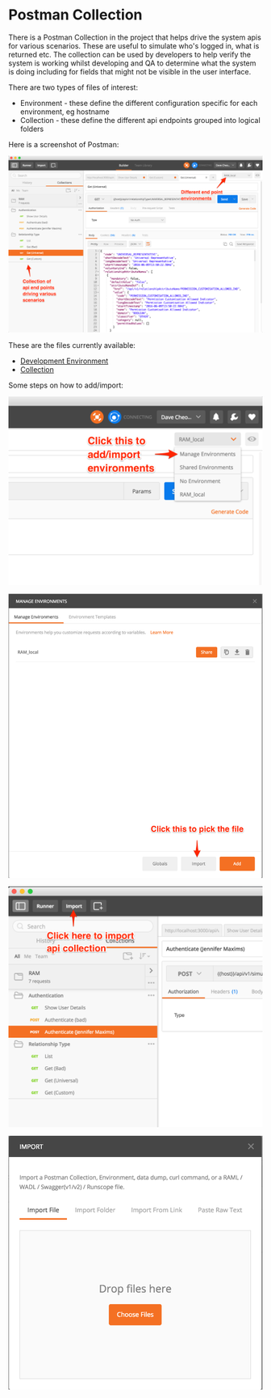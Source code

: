 # Postman Collection

There is a Postman Collection in the project that helps drive the system apis for various scenarios. These 
are useful to simulate who's logged in, what is returned etc. The collection can be used by developers to help
verify the system is working whilst developing and QA to determine what the system is doing including for fields
that might not be visible in the user interface.

There are two types of files of interest:

* Environment - these define the different configuration specific for each environment, eg hostname
* Collection - these define the different api endpoints grouped into logical folders

Here is a screenshot of Postman:

![Postman](images/postman-overview.png?raw=true)

These are the files currently available:

* [Development Environment](docs/RAM_local.postman_environment.json)
* [Collection](docs/RAM.postman_collection.json)

Some steps on how to add/import:

![Postman Add 1](images/postman-add-1.png?raw=true)

![Postman Add 2](images/postman-add-2.png?raw=true)

![Postman Add 3](images/postman-add-3.png?raw=true)

![Postman Add 4](images/postman-add-4.png?raw=true)

